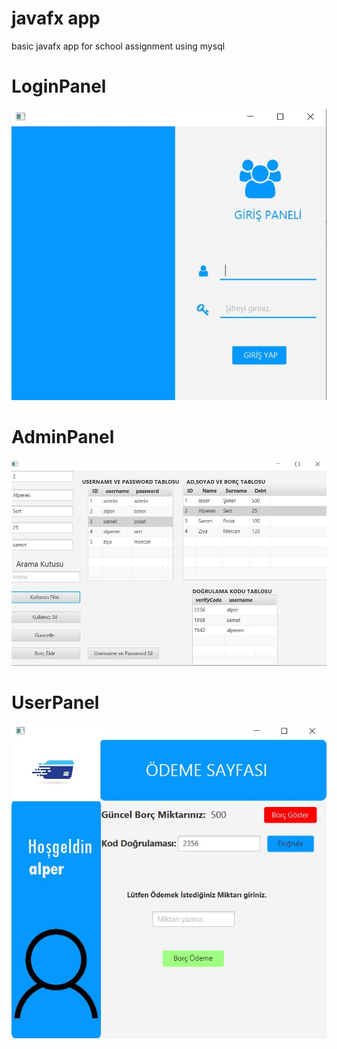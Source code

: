 # javafx app
 basic javafx app for school assignment using mysql

# LoginPanel
 ![LoginPanel](https://github.com/alpersener/javafxapp/blob/main/foto1.jpg)

 # AdminPanel
 ![AdminPanel](https://github.com/alpersener/javafxapp/blob/main/foto2.jpg)

 # UserPanel
  ![UserPanel](https://github.com/alpersener/javafxapp/blob/main/foto3.jpg)
 
